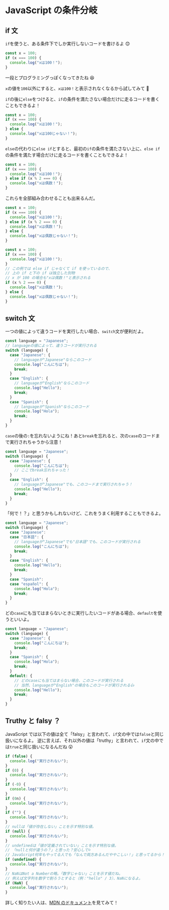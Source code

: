 # JavaScript の条件分岐

## if 文

`if`を使うと、ある条件下でしか実行しないコードを書けるよ 😊

```javascript
const x = 100;
if (x === 100) {
  console.log("xは100！");
}
```

一段とプログラミングっぽくなってきたね 😆

`x`の値を`100`以外にすると、`xは100！`と表示されなくなるから試してみて 👀

`if`の後に`else`をつけると、`if`の条件を満たさない場合だけに走るコードを書くこともできるよ！

```javascript
const x = 100;
if (x === 100) {
  console.log("xは100！");
} else {
  console.log("xは100じゃない！");
}
```

`else`の代わりに`else if`とすると、最初の`if`の条件を満たさない上に、`else if`の条件を満たす場合だけに走るコードを書くこともできるよ！

```javascript
const x = 100;
if (x === 100) {
  console.log("xは100！");
} else if (x % 2 === 0) {
  console.log("xは偶数！");
}
```

これらを全部組み合わせることも出来るんだ。

```javascript
const x = 100;
if (x === 100) {
  console.log("xは100！");
} else if (x % 2 === 0) {
  console.log("xは偶数！");
} else {
  console.log("xは偶数じゃない！");
}
```

```javascript
const x = 100;
if (x === 100) {
  console.log("xは100！");
}
// この例では else if じゃなくて if を使っているので、
// 上の if と下の if は独立した別物
// x が 100 の場合も"xは偶数！"と表示される
if (x % 2 === 0) {
  console.log("xは偶数！");
} else {
  console.log("xは偶数じゃない！");
}
```

## switch 文

一つの値によって違うコードを実行したい場合、`switch`文が便利だよ。

```javascript
const language = "Japanese";
// languageの値によって、違うコードが実行される
switch (language) {
  case "Japanese": {
    // languageが"Japanese"ならこのコード
    console.log("こんにちは");
    break;
  }
  case "English": {
    // languageが"English"ならこのコード
    console.log("Hello");
    break;
  }
  case "Spanish": {
    // languageが"Spanish"ならこのコード
    console.log("Hola");
    break;
  }
}
```

`case`の後の`:`を忘れないようにね！あと`break`を忘れると、次の`case`のコードまで実行されちゃうから注意！

```javascript
const language = "Japanese";
switch (language) {
  case "Japanese": {
    console.log("こんにちは");
    // ここでbreak忘れちゃった！
  }
  case "English": {
    // languageが"Japanese"でも、このコードまで実行されちゃう！
    console.log("Hello");
    break;
  }
}
```

「何で！？」と思うかもしれないけど、これをうまく利用することもできるよ。

```javascript
const language = "Japanese";
switch (language) {
  case "Japanese":
  case "日本語": {
    // languageが"Japanese"でも"日本語"でも、このコードが実行される
    console.log("こんにちは");
    break;
  }
  case "English": {
    console.log("Hello");
    break;
  }
  case "Spanish":
  case "español": {
    console.log("Hola");
    break;
  }
}
```

どの`case`にも当てはまらないときに実行したいコードがある場合、`default`を使うといいよ。

```javascript
const language = "Japanese";
switch (language) {
  case "Japanese": {
    console.log("こんにちは");
    break;
  }
  case "Spanish": {
    console.log("Hola");
    break;
  }
  default: {
    // どのcaseにも当てはまらない場合、このコードが実行される
    // 当然、languageが"English"の場合もこのコードが実行される👍
    console.log("Hello");
    break;
  }
}
```

## Truthy と falsy ？

JavaScript では以下の値は全て「falsy」と言われて、`if`文の中では`false`と同じ扱いになるよ。
逆に言えば、それ以外の値は「truthy」と言われて、`if`文の中では`true`と同じ扱いになるんだね 😲

```javascript
if (false) {
  console.log("実行されない");
}
if (0) {
  console.log("実行されない");
}
if (-0) {
  console.log("実行されない");
}
if (0n) {
  console.log("実行されない");
}
if ("") {
  console.log("実行されない");
}
// nullは「値が存在しない」ことを示す特別な値。
if (null) {
  console.log("実行されない");
}
// undefinedは「値が定義されていない」ことを示す特別な値。
// 「nullと何が違うの？」と思った？安心して☺️
// JavaScript何年もやってる人でも「なんで両方あるんだややこしい！」と思ってるから！
if (undefined) {
  console.log("実行されない");
}
// NaNはNot a Numberの略。「数字じゃない」ことを示す値だね。
// 例えば文字列を数字で割ろうとすると（例："hello" / 3）、NaNになるよ。
if (NaN) {
  console.log("実行されない");
}
```

詳しく知りたい人は、[MDN のドキュメント](https://developer.mozilla.org/ja/docs/Glossary/Falsy)を見てみて！
